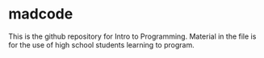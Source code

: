 # madcode

This is the github repository for Intro to Programming.  Material in the file is for the use of high school students learning to program.  
